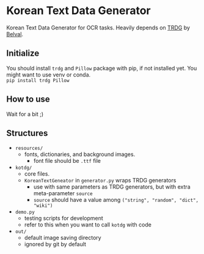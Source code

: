 # Korean Text Data Generator

Korean Text Data Generator for OCR tasks. Heavily depends on [TRDG](https://github.com/Belval/TextRecognitionDataGenerator) by [Belval](https://github.com/Belval).

## Initialize

You should install `trdg` and `Pillow` package with pip, if not installed yet. You might want to use venv or conda.  
```pip install trdg Pillow```

## How to use

Wait for a bit ;)

## Structures

 * `resources/`
   * fonts, dictionaries, and background images.
     * font file should be `.ttf` file 
 * `kotdg/`
    * core files.
    * `KoreanTextGeneator` in `generator.py` wraps TRDG generators
      * use with same parameters as TRDG generators, but with extra meta-parameter `source` 
      * `source` should have a value among `("string", "random", "dict", "wiki")`
 * `demo.py`
    * testing scripts for development
    * refer to this when you want to call `kotdg` with code
 * `out/`
    * default image saving directory
    * ignored by git by default